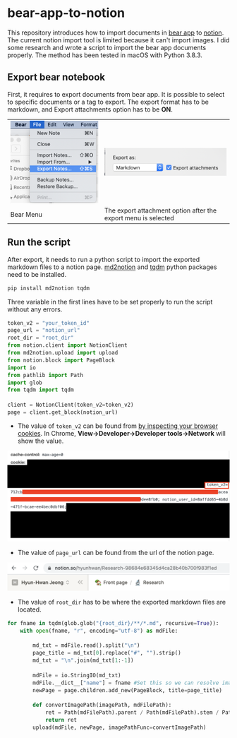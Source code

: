 # bear-app-to-notion

This repository introduces how to import documents in [bear app](https://bear.app/) to [notion](https://https://bear.app/). The current notion import tool is limited because it can't import images. I did some research and wrote a script to import the bear app documents properly. The method has been tested in macOS with Python 3.8.3.

## Export bear notebook

First, it requires to export documents from bear app. It is possible to select to specific documents or a tag to export. 
The export format has to be markdown, and Export attachments option has to be **ON**.

<table>
    <tr>
        <td><img src="img/bear-menu.png"></td>
        <td><img src="img/bear-option.png"></td>
    </tr>
    <tr>
        <td>Bear Menu</td>
        <td>The export attachment option after the export menu is selected</td>
    </tr>

</table>

## Run the script

After export, it needs to run a python script to import the exported markdown files to a notion page. [md2notion](https://github.com/Cobertos/md2notion) and [tqdm](https://github.com/tqdm/tqdm) python packages need to be installed.

```bash
pip install md2notion tqdm
```

Three variable in the first lines have to be set properly to run the script without any errors.

```py
token_v2 = "your_token_id"
page_url = "notion_url"
root_dir = "root_dir"
from notion.client import NotionClient
from md2notion.upload import upload
from notion.block import PageBlock
import io
from pathlib import Path
import glob
from tqdm import tqdm

client = NotionClient(token_v2=token_v2)
page = client.get_block(notion_url)
```

* The value of `token_v2` can be found from [by inspecting your browser cookies](https://github.com/jamalex/notion-py). In Chrome, **View->Developer->Developer tools->Network** will show the value.

![](img/notion-token2.png)

* The value of `page_url` can be found from the url of the notion page.

![](img/notion-url.png)

* The value of `root_dir` has to be where the exported markdown files are located.

```py
for fname in tqdm(glob.glob("{root_dir}/**/*.md", recursive=True)):
    with open(fname, "r", encoding="utf-8") as mdFile:

        md_txt = mdFile.read().split("\n")
        page_title = md_txt[0].replace("#", "").strip()
        md_txt = "\n".join(md_txt[1:-1])

        mdFile = io.StringIO(md_txt)
        mdFile.__dict__["name"] = fname #Set this so we can resolve images later
        newPage = page.children.add_new(PageBlock, title=page_title)

        def convertImagePath(imagePath, mdFilePath):
            ret = Path(mdFilePath).parent / Path(mdFilePath).stem / Path(imagePath).name
            return ret
        upload(mdFile, newPage, imagePathFunc=convertImagePath)
```
